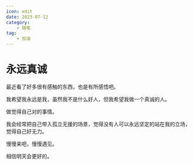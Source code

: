 ```yaml
---
icon: edit
date: 2023-07-12
category:
    - 随笔
tag:
    - 加油
---
```


# 永远真诚

最近看了好多很有感触的东西，也是有所感悟吧。

我希望我永远是我，虽然我不是什么好人，但我希望我做一个真诚的人。

做觉得自己对的事情。

我会经常把自己带入孤立无援的场景，觉得没有人可以永远坚定的站在我的立场，觉得自己好无力。

慢慢来吧，慢慢遇见。

相信明天会更好的。